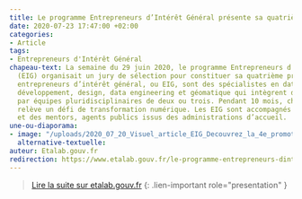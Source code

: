 ```yaml
---
title: Le programme Entrepreneurs d’Intérêt Général présente sa quatrième promotion
date: 2020-07-23 17:47:00 +02:00
categories:
- Article
tags:
- Entrepreneurs d'Intérêt Général
chapeau-text: La semaine du 29 juin 2020, le programme Entrepreneurs d’Intérêt Général
  (EIG) organisait un jury de sélection pour constituer sa quatrième promotion. Les
  entrepreneurs d’intérêt général, ou EIG, sont des spécialistes en data science,
  développement, design, data engineering et géomatique qui intègrent des administrations
  par équipes pluridisciplinaires de deux ou trois. Pendant 10 mois, chaque équipe
  relève un défi de transformation numérique. Les EIG sont accompagnés par Etalab
  et des mentors, agents publics issus des administrations d’accueil.
une-ou-diaporama:
- image: "/uploads/2020_07_20_Visuel_article_EIG_Decouvrez_la_4e_promotion_EIG.jpg"
  alternative-textuelle:
auteur: Etalab.gouv.fr
redirection: https://www.etalab.gouv.fr/le-programme-entrepreneurs-dinteret-general-presente-sa-quatrieme-promotion
---
```


> [Lire la suite sur etalab.gouv.fr](https://www.etalab.gouv.fr/le-programme-entrepreneurs-dinteret-general-presente-sa-quatrieme-promotion)
{: .lien-important role="presentation" }

